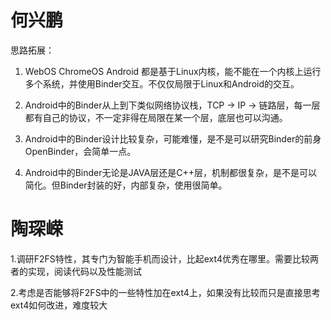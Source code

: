 # 何兴鹏

思路拓展：

1. WebOS ChromeOS Android 都是基于Linux内核，能不能在一个内核上运行多个系统，并使用Binder交互。不仅仅局限于Linux和Android的交互。

2. Android中的Binder从上到下类似网络协议栈，TCP -> IP -> 链路层，每一层都有自己的协议，不一定非得在局限在某一个层，底层也可以沟通。

3. Android中的Binder设计比较复杂，可能难懂，是不是可以研究Binder的前身OpenBinder，会简单一点。

4. Android中的Binder无论是JAVA层还是C++层，机制都很复杂，是不是可以简化。但Binder封装的好，内部复杂，使用很简单。

# 陶琛嵘

1.调研F2FS特性，其专门为智能手机而设计，比起ext4优秀在哪里。需要比较两者的实现，阅读代码以及性能测试

2.考虑是否能够将F2FS中的一些特性加在ext4上，如果没有比较而只是直接思考ext4如何改进，难度较大
